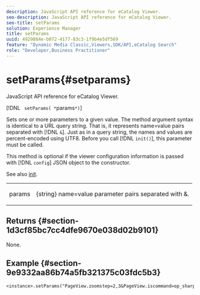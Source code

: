 ```yaml
---
description: JavaScript API reference for eCatalog Viewer.
seo-description: JavaScript API reference for eCatalog Viewer.
seo-title: setParams
solution: Experience Manager
title: setParams
uuid: 4929884e-b072-4177-83c3-1f9b4e5df569
feature: "Dynamic Media Classic,Viewers,SDK/API,eCatalog Search"
role: "Developer,Business Practitioner"
---
```


# setParams{#setparams}

JavaScript API reference for eCatalog Viewer.

 [!DNL ` setParams( *`params`*)`]

Sets one or more parameters to a given value. The method argument syntax is identical to a URL query string. That is, it represents name=value pairs separated with [!DNL `&`]. Just as in a query string, the names and values are percent-encoded using UTF8. Before you call [!DNL `init()`], this parameter must be called.

This method is optional if the viewer configuration information is passed with [!DNL `config`] JSON object to the constructor.

See also [init](../../../c-html5-s7-aem-asset-viewers/c-html5-20-ecatalog-viewer-about/c-html5-20-ecatalog-viewer-javascriptapiref/r-html5-ecatalog-viewer-20-javascriptapiref-init.md#reference-aee94dd92a28410784f7a1792e28683b).

<table id="table_896DFF34A68A403DB93A6D597461A573"> 
 <tbody> 
  <tr> 
   <td colname="col1"> <p> <span class="codeph"> <span class="varname"> params</span> </span> </p> </td> 
   <td colname="col2"> <p> <span class="codeph"> {string}</span> name=value parameter pairs separated with <span class="codeph"> &amp;</span>. </p> </td> 
  </tr> 
 </tbody> 
</table>

## Returns {#section-1d3cf85bc7cc4dfe9670e038d02b9101}

None.

## Example {#section-9e9332aa86b74a5fb321375c03fdc5b3}

```
<instance>.setParams("PageView.zoomstep=2,3&PageView.iscommand=op_sharpen%3d1")
```

